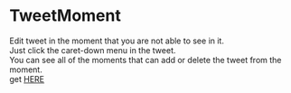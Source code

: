 # TweetMoment
Edit tweet in the moment that you are not able to see in it.  
Just click the caret-down menu in the tweet.  
You can see all of the moments that can add or delete the tweet from the moment.  
get [HERE](https://chrome.google.com/webstore/detail/tweetmoment/kjekpabhgfoimhlplbphpmdcmeiinead "Chrome Web Store URL")
